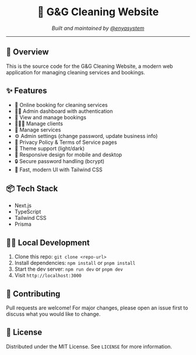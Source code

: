 <div align="center">
  <h1>🧹 G&G Cleaning Website</h1>
  <em>Built and maintained by <a href="https://github.com/enyasystem">@enyasystem</a></em>
</div>

---


## 🚀 Overview

This is the source code for the G&G Cleaning Website, a modern web application for managing cleaning services and bookings.

## ✨ Features

- 📝 Online booking for cleaning services
- 👨‍💼 Admin dashboard with authentication
- 📅 View and manage bookings
- 🧑‍🤝‍🧑 Manage clients
- 🧹 Manage services
- ⚙️ Admin settings (change password, update business info)
- 📄 Privacy Policy & Terms of Service pages
- 🌙 Theme support (light/dark)
- 📱 Responsive design for mobile and desktop
- 🔒 Secure password handling (bcrypt)
- 🚀 Fast, modern UI with Tailwind CSS

## 📦 Tech Stack

- Next.js
- TypeScript
- Tailwind CSS
- Prisma

## 🧑‍💻 Local Development

1. Clone this repo: `git clone <repo-url>`
2. Install dependencies: `npm install` or `pnpm install`
3. Start the dev server: `npm run dev` or `pnpm dev`
4. Visit `http://localhost:3000`

## 📝 Contributing

Pull requests are welcome! For major changes, please open an issue first to discuss what you would like to change.

## 📄 License

Distributed under the MIT License. See `LICENSE` for more information.


